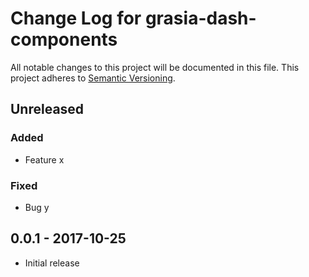 # Change Log for grasia-dash-components
All notable changes to this project will be documented in this file.
This project adheres to [Semantic Versioning](http://semver.org/).

## Unreleased

### Added
- Feature x

### Fixed
- Bug y

## 0.0.1 - 2017-10-25
- Initial release

[Unreleased]: https://github.com/Akronix/grasia-dash-components/v0.0.1...HEAD
